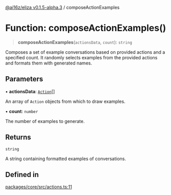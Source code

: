 [@ai16z/eliza v0.1.5-alpha.3](../index.md) / composeActionExamples

# Function: composeActionExamples()

> **composeActionExamples**(`actionsData`, `count`): `string`

Composes a set of example conversations based on provided actions and a specified count.
It randomly selects examples from the provided actions and formats them with generated names.

## Parameters

• **actionsData**: [`Action`](../interfaces/Action.md)[]

An array of `Action` objects from which to draw examples.

• **count**: `number`

The number of examples to generate.

## Returns

`string`

A string containing formatted examples of conversations.

## Defined in

[packages/core/src/actions.ts:11](https://github.com/f58637547/agentf/blob/main/packages/core/src/actions.ts#L11)
